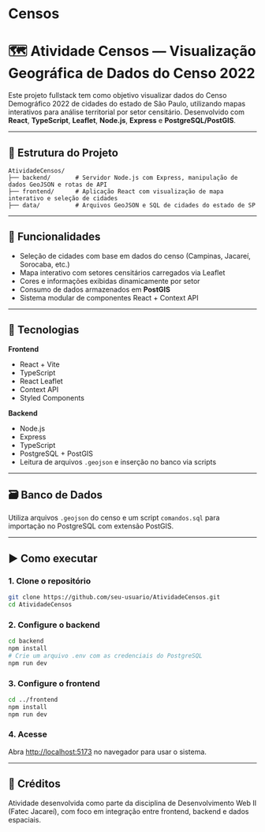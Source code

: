 # Censos

# 🗺️ Atividade Censos — Visualização Geográfica de Dados do Censo 2022

Este projeto fullstack tem como objetivo visualizar dados do Censo Demográfico 2022 de cidades do estado de São Paulo, utilizando mapas interativos para análise territorial por setor censitário. Desenvolvido com **React**, **TypeScript**, **Leaflet**, **Node.js**, **Express** e **PostgreSQL/PostGIS**.

---

## 📁 Estrutura do Projeto

```
AtividadeCensos/
├── backend/       # Servidor Node.js com Express, manipulação de dados GeoJSON e rotas de API
├── frontend/      # Aplicação React com visualização de mapa interativo e seleção de cidades
├── data/          # Arquivos GeoJSON e SQL de cidades do estado de SP
```

---

## 🚀 Funcionalidades

- Seleção de cidades com base em dados do censo (Campinas, Jacareí, Sorocaba, etc.)
- Mapa interativo com setores censitários carregados via Leaflet
- Cores e informações exibidas dinamicamente por setor
- Consumo de dados armazenados em **PostGIS**
- Sistema modular de componentes React + Context API

---

## 🧰 Tecnologias

**Frontend**
- React + Vite
- TypeScript
- React Leaflet
- Context API
- Styled Components

**Backend**
- Node.js
- Express
- TypeScript
- PostgreSQL + PostGIS
- Leitura de arquivos `.geojson` e inserção no banco via scripts

---

## 🗃️ Banco de Dados

Utiliza arquivos `.geojson` do censo e um script `comandos.sql` para importação no PostgreSQL com extensão PostGIS.

---

## ▶️ Como executar

### 1. Clone o repositório

```bash
git clone https://github.com/seu-usuario/AtividadeCensos.git
cd AtividadeCensos
```

### 2. Configure o backend

```bash
cd backend
npm install
# Crie um arquivo .env com as credenciais do PostgreSQL
npm run dev
```

### 3. Configure o frontend

```bash
cd ../frontend
npm install
npm run dev
```

### 4. Acesse

Abra [http://localhost:5173](http://localhost:5173) no navegador para usar o sistema.

---

## 🧠 Créditos

Atividade desenvolvida como parte da disciplina de Desenvolvimento Web II (Fatec Jacareí), com foco em integração entre frontend, backend e dados espaciais.
